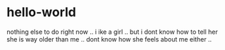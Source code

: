 # hello-world
nothing else to do right now ..
i ike a girl .. but i dont know how to tell her 
she is way older than me ..
dont know how she feels about me either ..
